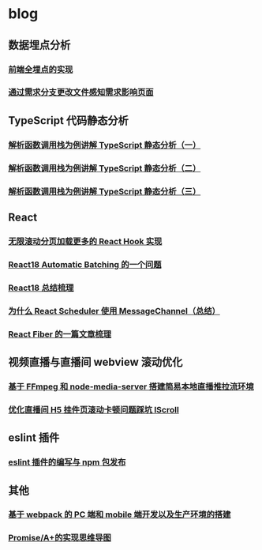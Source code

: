 # blog

## 数据埋点分析

### [前端全埋点的实现](https://github.com/fulldo/blog/blob/main/%E5%89%8D%E7%AB%AF%E5%85%A8%E5%9F%8B%E7%82%B9%E7%9A%84%E5%AE%9E%E7%8E%B0.md)

### [通过需求分支更改文件感知需求影响页面](https://github.com/fulldo/blog/blob/main/%E9%80%9A%E8%BF%87%E9%9C%80%E6%B1%82%E5%88%86%E6%94%AF%E6%9B%B4%E6%94%B9%E6%96%87%E4%BB%B6%E6%84%9F%E7%9F%A5%E9%9C%80%E6%B1%82%E5%BD%B1%E5%93%8D%E9%A1%B5%E9%9D%A2.md)

## TypeScript 代码静态分析

### [解析函数调用栈为例讲解 TypeScript 静态分析（一）](https://github.com/fulldo/blog/blob/main/%E8%A7%A3%E6%9E%90%E5%87%BD%E6%95%B0%E8%B0%83%E7%94%A8%E6%A0%88%E4%B8%BA%E4%BE%8B%E8%AE%B2%E8%A7%A3%20TypeScript%20%E9%9D%99%E6%80%81%E5%88%86%E6%9E%90%EF%BC%88%E4%B8%80%EF%BC%89.md)

### [解析函数调用栈为例讲解 TypeScript 静态分析（二）](https://github.com/fulldo/blog/blob/main/%E8%A7%A3%E6%9E%90%E5%87%BD%E6%95%B0%E8%B0%83%E7%94%A8%E6%A0%88%E4%B8%BA%E4%BE%8B%E8%AE%B2%E8%A7%A3%20TypeScript%20%E9%9D%99%E6%80%81%E5%88%86%E6%9E%90%EF%BC%88%E4%BA%8C%EF%BC%89.md)

### [解析函数调用栈为例讲解 TypeScript 静态分析（三）](https://github.com/fulldo/blog/blob/main/%E8%A7%A3%E6%9E%90%E5%87%BD%E6%95%B0%E8%B0%83%E7%94%A8%E6%A0%88%E4%B8%BA%E4%BE%8B%E8%AE%B2%E8%A7%A3%20TypeScript%20%E9%9D%99%E6%80%81%E5%88%86%E6%9E%90%EF%BC%88%E4%B8%89%EF%BC%89.md)

## React

### [无限滚动分页加载更多的 React Hook 实现](https://github.com/fulldo/blog/tree/main/articles/%E6%97%A0%E9%99%90%E6%BB%9A%E5%8A%A8%E5%88%86%E9%A1%B5%E5%8A%A0%E8%BD%BD%E6%9B%B4%E5%A4%9A%E7%9A%84%20React%20Hook%20%E5%AE%9E%E7%8E%B0)

### [React18 Automatic Batching 的一个问题](https://github.com/fulldo/blog/tree/main/articles/React18%20Automatic%20Batching%20%E7%9A%84%E4%B8%80%E4%B8%AA%E9%97%AE%E9%A2%98)

### [React18 总结梳理](https://github.com/fulldo/blog/tree/main/articles/ReactV18%20%E6%80%BB%E7%BB%93%E6%A2%B3%E7%90%86)

### [为什么 React Scheduler 使用 MessageChannel（总结）](https://github.com/fulldo/blog/tree/main/articles/%E4%B8%BA%E4%BB%80%E4%B9%88%20React%20Scheduler%20%E4%BD%BF%E7%94%A8%20MessageChannel%EF%BC%88%E6%80%BB%E7%BB%93%EF%BC%89)

### [React Fiber 的一篇文章梳理](https://github.com/fulldo/blog/tree/main/articles/React%20Fiber%E6%96%87%E7%AB%A0%E6%A2%B3%E7%90%86)


## 视频直播与直播间 webview 滚动优化

### [基于 FFmpeg 和 node-media-server 搭建简易本地直播推拉流环境](https://github.com/fulldo/blog/tree/main/articles/%E6%9C%AC%E5%9C%B0%E6%90%AD%E5%BB%BA%E7%AE%80%E6%98%93%E7%9B%B4%E6%92%AD%E6%8E%A8%E6%8B%89%E6%B5%81%E7%8E%AF%E5%A2%83)

### [优化直播间 H5 挂件页滚动卡顿问题踩坑 IScroll](https://github.com/fulldo/blog/blob/main/%E4%BC%98%E5%8C%96%E7%9B%B4%E6%92%AD%E9%97%B4H5%E6%8C%82%E4%BB%B6%E9%A1%B5%E6%BB%9A%E5%8A%A8%E5%8D%A1%E9%A1%BF%E9%97%AE%E9%A2%98%E8%B8%A9%E5%9D%91IScroll.md)

## eslint 插件

### [eslint 插件的编写与 npm 包发布](https://github.com/fulldo/blog/blob/main/eslint%E6%8F%92%E4%BB%B6%E7%9A%84%E7%BC%96%E5%86%99.md)


## 其他

### [基于 webpack 的 PC 端和 mobile 端开发以及生产环境的搭建](https://github.com/fulldo/blog/tree/main/articles/%E5%9F%BA%E4%BA%8E%20webpack%20%E7%9A%84%20PC%20%E7%AB%AF%E5%92%8C%20mobile%20%E7%AB%AF%E5%BC%80%E5%8F%91%E4%BB%A5%E5%8F%8A%E7%94%9F%E4%BA%A7%E7%8E%AF%E5%A2%83%E7%9A%84%E6%90%AD%E5%BB%BA)

### [Promise/A+的实现思维导图](https://github.com/fulldo/blog/blob/main/articles/PromiseA%2B的实现思维导图/readme.md)

